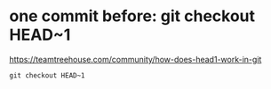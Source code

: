 # one commit before: git checkout HEAD~1
https://teamtreehouse.com/community/how-does-head1-work-in-git

`git checkout HEAD~1`
